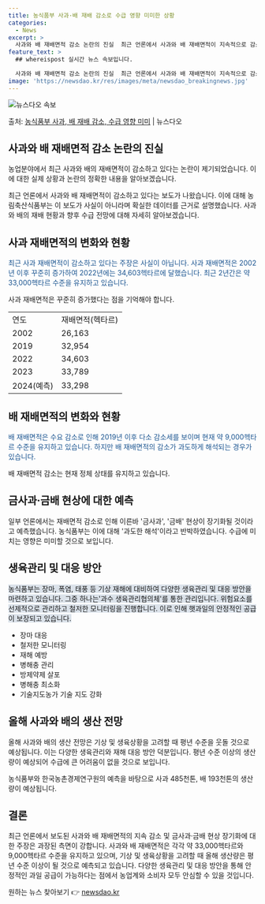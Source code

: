 ```yaml
---
title: 농식품부 사과·배 재배 감소로 수급 영향 미미한 상황
categories:
  - News
excerpt: >
  사과와 배 재배면적 감소 논란의 진실  최근 언론에서 사과와 배 재배면적이 지속적으로 감소하고 있다는 보도가…
feature_text: >
  ## whereispost 실시간 뉴스 속보입니다.

  사과와 배 재배면적 감소 논란의 진실  최근 언론에서 사과와 배 재배면적이 지속적으로 감소하고 있다는 보도가…
image: 'https://newsdao.kr/res/images/meta/newsdao_breakingnews.jpg'
---
```


![뉴스다오 속보](https://newsdao.kr/res/images/meta/newsdao_breakingnews.jpg)

<p>출처: <a href="https://newsdao.kr/4514" rel="dofollow">농식품부 사과, 배 재배 감소, 수급 영향 미미</a> | 뉴스다오</p>

<h2 data-ke-size="size26">사과와 배 재배면적 감소 논란의 진실</h2>
농업분야에서 최근 사과와 배의 재배면적이 감소하고 있다는 논란이 제기되었습니다. 이에 대한 실제 상황과 논란의 정확한 내용을 알아보겠습니다.

<p data-ke-size="size16">최근 언론에서 사과와 배 재배면적이 감소하고 있다는 보도가 나왔습니다. 이에 대해 농림축산식품부는 이 보도가 사실이 아니라며 확실한 데이터를 근거로 설명했습니다. 사과와 배의 재배 현황과 향후 수급 전망에 대해 자세히 알아보겠습니다.</p>

<h2 data-ke-size="size26">사과 재배면적의 변화와 현황</h2>
<span style="color: #1a5490;">최근 사과 재배면적이 감소하고 있다는 주장은 사실이 아닙니다. 사과 재배면적은 2002년 이후 꾸준히 증가하여 2022년에는 34,603헥타르에 달했습니다. 최근 2년간은 약 33,000헥타르 수준을 유지하고 있습니다.</span>
<p data-ke-size="size16">사과 재배면적은 꾸준히 증가했다는 점을 기억해야 합니다.</p>

<table>
  <tr>
    <td>연도</td>
    <td>재배면적(헥타르)</td>
  </tr>
  <tr>
    <td>2002</td>
    <td>26,163</td>
  </tr>
  <tr>
    <td>2019</td>
    <td>32,954</td>
  </tr>
  <tr>
    <td>2022</td>
    <td>34,603</td>
  </tr>
  <tr>
    <td>2023</td>
    <td>33,789</td>
  </tr>
  <tr>
    <td>2024(예측)</td>
    <td>33,298</td>
  </tr>
</table>

<h2 data-ke-size="size26">배 재배면적의 변화와 현황</h2>
<span style="color: #1a5490;">배 재배면적은 수요 감소로 인해 2019년 이후 다소 감소세를 보이며 현재 약 9,000헥타르 수준을 유지하고 있습니다. 하지만 배 재배면적의 감소가 과도하게 해석되는 경우가 있습니다.</span>
<p data-ke-size="size16">배 재배면적 감소는 현재 정체 상태를 유지하고 있습니다.</p>

<h2 data-ke-size="size26">금사과·금배 현상에 대한 예측</h2>
<p data-ke-size="size16">일부 언론에서는 재배면적 감소로 인해 이른바 '금사과', '금배' 현상이 장기화될 것이라고 예측했습니다. 농식품부는 이에 대해 '과도한 해석'이라고 반박하였습니다. 수급에 미치는 영향은 미미할 것으로 보입니다.</p>

<h2 data-ke-size="size26">생육관리 및 대응 방안</h2>
<span style="background-color: #21538527;">농식품부는 장마, 폭염, 태풍 등 기상 재해에 대비하여 다양한 생육관리 및 대응 방안을 마련하고 있습니다. 그중 하나는'과수 생육관리협의체'를 통한 관리입니다. 위험요소를 선제적으로 관리하고 철저한 모니터링을 진행합니다. 이로 인해 햇과일의 안정적인 공급이 보장되고 있습니다.</span>
<ul>
  <li>장마 대응</li>
  <li>철저한 모니터링</li>
  <li>재해 예방</li>
  <li>병해충 관리</li>
  <li>방제약제 살포</li>
  <li>병해충 최소화</li>
  <li>기술지도농가 기술 지도 강화</li>
</ul>

<h2 data-ke-size="size26">올해 사과와 배의 생산 전망</h2>
<p data-ke-size="size16">올해 사과와 배의 생산 전망은 기상 및 생육상황을 고려할 때 평년 수준을 웃돌 것으로 예상됩니다. 이는 다양한 생육관리와 재해 대응 방안 덕분입니다. 평년 수준 이상의 생산량이 예상되어 수급에 큰 어려움이 없을 것으로 보입니다.</p>
<p data-ke-size="size16">농식품부와 한국농촌경제연구원의 예측을 바탕으로 사과 485천톤, 배 193천톤의 생산량이 예상됩니다.</p>

<h2 data-ke-size="size26">결론</h2>
<p data-ke-size="size16">최근 언론에서 보도된 사과와 배 재배면적의 지속 감소 및 금사과·금배 현상 장기화에 대한 주장은 과장된 측면이 강합니다. 사과와 배 재배면적은 각각 약 33,000헥타르와 9,000헥타르 수준을 유지하고 있으며, 기상 및 생육상황을 고려할 때 올해 생산량은 평년 수준 이상이 될 것으로 예측되고 있습니다. 다양한 생육관리 및 대응 방안을 통해 안정적인 과일 공급이 가능하다는 점에서 농업계와 소비자 모두 안심할 수 있을 것입니다.</p> 

원하는 뉴스 찾아보기 👉 <a href="https://newsdao.kr" rel="dofollow">newsdao.kr</a>


